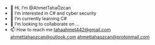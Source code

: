 - 👋 Hi, I’m @AhmetTahaÖzcan
- 👀 I’m interested in C# and cyber security
- 🌱 I’m currently learning C#
- 💞️ I’m looking to collaborate on ...
- 📫 How to reach me tahaahmet442@gmail.com ahmettahaozcan@outlook.com ahmettahaozcan@protonmail.com

<!---
Atoluat/Atoluat is a ✨ special ✨ repository because its `README.md` (this file) appears on your GitHub profile.
You can click the Preview link to take a look at your changes.
--->
